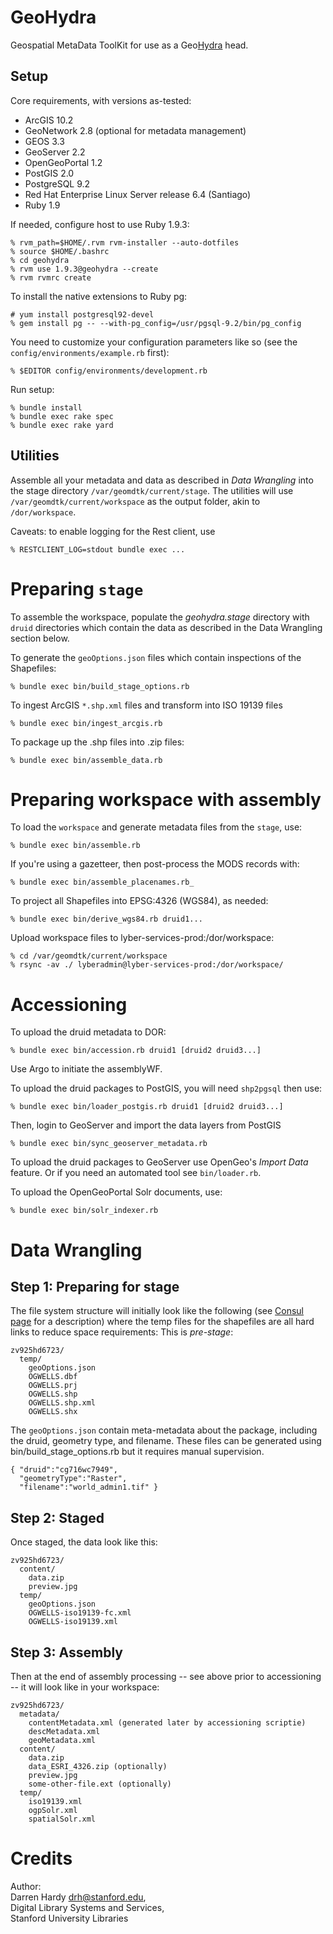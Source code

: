 GeoHydra
=======

Geospatial MetaData ToolKit for use as a Geo[Hydra](http://projecthydra.org) head.

Setup
-----

Core requirements, with versions as-tested:

* ArcGIS 10.2
* GeoNetwork 2.8 (optional for metadata management)
* GEOS 3.3
* GeoServer 2.2
* OpenGeoPortal 1.2
* PostGIS 2.0
* PostgreSQL 9.2
* Red Hat Enterprise Linux Server release 6.4 (Santiago)
* Ruby 1.9

If needed, configure host to use Ruby 1.9.3:

    % rvm_path=$HOME/.rvm rvm-installer --auto-dotfiles
    % source $HOME/.bashrc
    % cd geohydra
    % rvm use 1.9.3@geohydra --create
    % rvm rvmrc create

To install the native extensions to Ruby pg:

    # yum install postgresql92-devel
    % gem install pg -- --with-pg_config=/usr/pgsql-9.2/bin/pg_config 

You need to customize your configuration parameters like so (see the `config/environments/example.rb` first):

    % $EDITOR config/environments/development.rb

Run setup:

    % bundle install
    % bundle exec rake spec
    % bundle exec rake yard

Utilities
---------

Assemble all your metadata and data as described in *Data Wrangling* into the
stage directory `/var/geomdtk/current/stage`. The utilities will use `/var/geomdtk/current/workspace` as the output folder, akin to `/dor/workspace`.

Caveats: to enable logging for the Rest client, use

    % RESTCLIENT_LOG=stdout bundle exec ...

Preparing `stage`
===============

To assemble the workspace, populate the *geohydra.stage* directory with
`druid` directories which contain the data as described in the Data Wrangling
section below.

To generate the `geoOptions.json` files which contain inspections of the Shapefiles:

    % bundle exec bin/build_stage_options.rb

To ingest ArcGIS `*.shp.xml` files and transform into ISO 19139 files

    % bundle exec bin/ingest_arcgis.rb
    
To package up the .shp files into .zip files:

    % bundle exec bin/assemble_data.rb

Preparing workspace with assembly
=================================

To load the `workspace` and generate metadata files from the `stage`, use:

    % bundle exec bin/assemble.rb
    
If you're using a gazetteer, then post-process the MODS records with:

    % bundle exec bin/assemble_placenames.rb_

To project all Shapefiles into EPSG:4326 (WGS84), as needed:

    % bundle exec bin/derive_wgs84.rb druid1...
    
Upload workspace files to lyber-services-prod:/dor/workspace:

    % cd /var/geomdtk/current/workspace
    % rsync -av ./ lyberadmin@lyber-services-prod:/dor/workspace/

Accessioning
============

To upload the druid metadata to DOR:

    % bundle exec bin/accession.rb druid1 [druid2 druid3...]
    
Use Argo to initiate the assemblyWF.    

To upload the druid packages to PostGIS, you will need `shp2pgsql` then use:

    % bundle exec bin/loader_postgis.rb druid1 [druid2 druid3...]

Then, login to GeoServer and import the data layers from PostGIS

    % bundle exec bin/sync_geoserver_metadata.rb

To upload the druid packages to GeoServer use OpenGeo's *Import Data* feature. Or if you need an automated tool see `bin/loader.rb`.

To upload the OpenGeoPortal Solr documents, use:

    % bundle exec bin/solr_indexer.rb 

Data Wrangling
==============

Step 1: Preparing for stage
---------------------------

The file system structure will initially look like the following (see [Consul
page](https://consul.stanford.edu/x/C5xSC) for a description) where the temp
files for the shapefiles are all hard links to reduce space requirements: This
is *pre-stage*:

    zv925hd6723/
      temp/
        geoOptions.json
        OGWELLS.dbf
        OGWELLS.prj
        OGWELLS.shp
        OGWELLS.shp.xml
        OGWELLS.shx

The `geoOptions.json` contain meta-metadata about the package, including the
druid, geometry type, and filename. These files can be generated using
bin/build_stage_options.rb but it requires manual supervision.

    { "druid":"cg716wc7949", 
      "geometryType":"Raster", 
      "filename":"world_admin1.tif" }

Step 2: Staged
--------------

Once staged, the data look like this:

    zv925hd6723/
      content/
        data.zip
        preview.jpg
      temp/
        geoOptions.json
        OGWELLS-iso19139-fc.xml
        OGWELLS-iso19139.xml


Step 3: Assembly
----------------

Then at the end of assembly processing -- see above prior to accessioning -- it will
look like in your workspace:

    zv925hd6723/
      metadata/
        contentMetadata.xml (generated later by accessioning scriptie)
        descMetadata.xml
        geoMetadata.xml
      content/
        data.zip
        data_ESRI_4326.zip (optionally)
        preview.jpg
        some-other-file.ext (optionally)
      temp/
        iso19139.xml
        ogpSolr.xml
        spatialSolr.xml

Credits
=======

Author:  
Darren Hardy <drh@stanford.edu>,  
Digital Library Systems and Services,  
Stanford University Libraries

